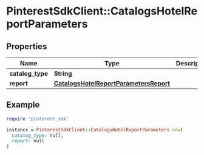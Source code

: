 # PinterestSdkClient::CatalogsHotelReportParameters

## Properties

| Name | Type | Description | Notes |
| ---- | ---- | ----------- | ----- |
| **catalog_type** | **String** |  |  |
| **report** | [**CatalogsHotelReportParametersReport**](CatalogsHotelReportParametersReport.md) |  |  |

## Example

```ruby
require 'pinterest_sdk'

instance = PinterestSdkClient::CatalogsHotelReportParameters.new(
  catalog_type: null,
  report: null
)
```

